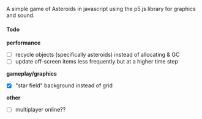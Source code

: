 A simple game of Asteroids in javascript using the p5.js library for graphics and sound.

#### Todo

**performance**
- [ ] recycle objects (specifically asteroids) instead of allocating & GC
- [ ] update off-screen items less frequently but at a higher time step

**gameplay/graphics**
- [x] "star field" background instead of grid

**other**
- [ ] multiplayer online??